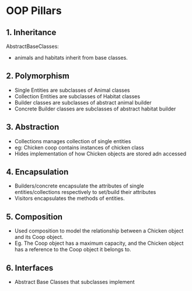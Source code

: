 # OOP Pillars

## 1. Inheritance
AbstractBaseClasses: 
- animals and habitats inherit from base classes.

## 2. Polymorphism
- Single Entities are subclasses of Animal classes
- Collection Entities are subclasses of Habitat classes
- Builder classes are subclasses of abstract animal builder
- Concrete Builder classes are subclasses of abstract habitat builder

## 3. Abstraction
- Collections manages collection of single entities
- eg: Chicken coop contains instances of chicken class
- Hides implementation of how Chicken objects are stored adn accessed

## 4. Encapsulation
- Builders/concrete encapsulate the attributes of single entities/collections respectively to set/build their attributes
- Visitors encapsulates the methods of entities.

## 5. Composition
- Used composition to model the relationship between a Chicken object and its Coop object. 
- Eg. The Coop object has a maximum capacity, and the Chicken object has a reference to the Coop object it belongs to. 

## 6. Interfaces
- Abstract Base Classes that subclasses implement

